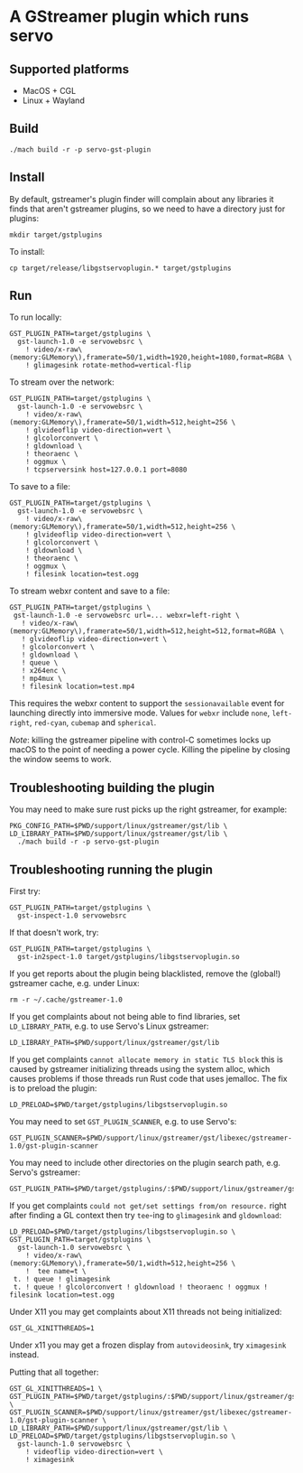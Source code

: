 # A GStreamer plugin which runs servo

## Supported platforms

* MacOS + CGL
* Linux + Wayland

## Build

```
./mach build -r -p servo-gst-plugin
```

## Install

By default, gstreamer's plugin finder will complain about any libraries it finds that aren't
gstreamer plugins, so we need to have a directory just for plugins:
```
mkdir target/gstplugins
```

To install:
```
cp target/release/libgstservoplugin.* target/gstplugins
```
## Run

To run locally:
```
GST_PLUGIN_PATH=target/gstplugins \
  gst-launch-1.0 -e servowebsrc \
    ! video/x-raw\(memory:GLMemory\),framerate=50/1,width=1920,height=1080,format=RGBA \
    ! glimagesink rotate-method=vertical-flip
```

To stream over the network:
```
GST_PLUGIN_PATH=target/gstplugins \
  gst-launch-1.0 -e servowebsrc \
    ! video/x-raw\(memory:GLMemory\),framerate=50/1,width=512,height=256 \
    ! glvideoflip video-direction=vert \
    ! glcolorconvert \
    ! gldownload \
    ! theoraenc \
    ! oggmux \
    ! tcpserversink host=127.0.0.1 port=8080
```

To  save to a file:
```
GST_PLUGIN_PATH=target/gstplugins \
  gst-launch-1.0 -e servowebsrc \
    ! video/x-raw\(memory:GLMemory\),framerate=50/1,width=512,height=256 \
    ! glvideoflip video-direction=vert \
    ! glcolorconvert \
    ! gldownload \
    ! theoraenc \
    ! oggmux \
    ! filesink location=test.ogg
```

To stream webxr content and save to a file:
```
GST_PLUGIN_PATH=target/gstplugins \
 gst-launch-1.0 -e servowebsrc url=... webxr=left-right \
   ! video/x-raw\(memory:GLMemory\),framerate=50/1,width=512,height=512,format=RGBA \
   ! glvideoflip video-direction=vert \
   ! glcolorconvert \
   ! gldownload \
   ! queue \
   ! x264enc \
   ! mp4mux \
   ! filesink location=test.mp4
```
This requires the webxr content to support the `sessionavailable` event for launching directly into immersive mode.
Values for `webxr` include `none`, `left-right`, `red-cyan`, `cubemap` and `spherical`.

*Note*: killing the gstreamer pipeline with control-C sometimes locks up macOS to the point
of needing a power cycle. Killing the pipeline by closing the window seems to work.

## Troubleshooting building the plugin

You may need to make sure rust picks up the right gstreamer, for example:
```
PKG_CONFIG_PATH=$PWD/support/linux/gstreamer/gst/lib \
LD_LIBRARY_PATH=$PWD/support/linux/gstreamer/gst/lib \
  ./mach build -r -p servo-gst-plugin
```

## Troubleshooting running the plugin

First try:
```
GST_PLUGIN_PATH=target/gstplugins \
  gst-inspect-1.0 servowebsrc
```

If that doesn't work, try:
```
GST_PLUGIN_PATH=target/gstplugins \
  gst-in2spect-1.0 target/gstplugins/libgstservoplugin.so
```

If you get reports about the plugin being blacklisted, remove the (global!) gstreamer cache, e.g. under Linux:
```
rm -r ~/.cache/gstreamer-1.0
```

If you get complaints about not being able to find libraries, set `LD_LIBRARY_PATH`, e.g. to use Servo's Linux gstreamer:
```
LD_LIBRARY_PATH=$PWD/support/linux/gstreamer/gst/lib
```

If you get complaints `cannot allocate memory in static TLS block` this is caused by gstreamer initializing threads using
the system alloc, which causes problems if those threads run Rust code that uses jemalloc. The fix is to preload the plugin:
```
LD_PRELOAD=$PWD/target/gstplugins/libgstservoplugin.so
```

You may need to set `GST_PLUGIN_SCANNER`, e.g. to use Servo's:
```
GST_PLUGIN_SCANNER=$PWD/support/linux/gstreamer/gst/libexec/gstreamer-1.0/gst-plugin-scanner
```

You may need to include other directories on the plugin search path, e.g. Servo's gstreamer:
```
GST_PLUGIN_PATH=$PWD/target/gstplugins/:$PWD/support/linux/gstreamer/gst/lib
```

If you get complaints `could not get/set settings from/on resource.` right after finding a GL context then try `tee`-ing to `glimagesink` and `gldownload`:
```
LD_PRELOAD=$PWD/target/gstplugins/libgstservoplugin.so \
GST_PLUGIN_PATH=target/gstplugins \
  gst-launch-1.0 servowebsrc \
    ! video/x-raw\(memory:GLMemory\),framerate=50/1,width=512,height=256 \
    !  tee name=t \
 t. ! queue ! glimagesink 
 t. ! queue ! glcolorconvert ! gldownload ! theoraenc ! oggmux ! filesink location=test.ogg
```


Under X11 you may get complaints about X11 threads not being initialized:
```
GST_GL_XINITTHREADS=1
```

Under x11 you may get a frozen display from `autovideosink`, try `ximagesink` instead.

Putting that all together:
```
GST_GL_XINITTHREADS=1 \
GST_PLUGIN_PATH=$PWD/target/gstplugins/:$PWD/support/linux/gstreamer/gst/lib \
GST_PLUGIN_SCANNER=$PWD/support/linux/gstreamer/gst/libexec/gstreamer-1.0/gst-plugin-scanner \
LD_LIBRARY_PATH=$PWD/support/linux/gstreamer/gst/lib \
LD_PRELOAD=$PWD/target/gstplugins/libgstservoplugin.so \
  gst-launch-1.0 servowebsrc \
    ! videoflip video-direction=vert \
    ! ximagesink
```
